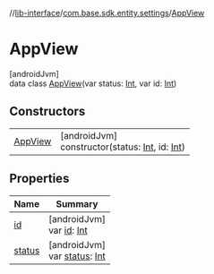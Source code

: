 //[lib-interface](../../../index.md)/[com.base.sdk.entity.settings](../index.md)/[AppView](index.md)

# AppView

[androidJvm]\
data class [AppView](index.md)(var status: [Int](https://kotlinlang.org/api/latest/jvm/stdlib/kotlin/-int/index.html), var id: [Int](https://kotlinlang.org/api/latest/jvm/stdlib/kotlin/-int/index.html))

## Constructors

| | |
|---|---|
| [AppView](-app-view.md) | [androidJvm]<br>constructor(status: [Int](https://kotlinlang.org/api/latest/jvm/stdlib/kotlin/-int/index.html), id: [Int](https://kotlinlang.org/api/latest/jvm/stdlib/kotlin/-int/index.html)) |

## Properties

| Name | Summary |
|---|---|
| [id](id.md) | [androidJvm]<br>var [id](id.md): [Int](https://kotlinlang.org/api/latest/jvm/stdlib/kotlin/-int/index.html) |
| [status](status.md) | [androidJvm]<br>var [status](status.md): [Int](https://kotlinlang.org/api/latest/jvm/stdlib/kotlin/-int/index.html) |
